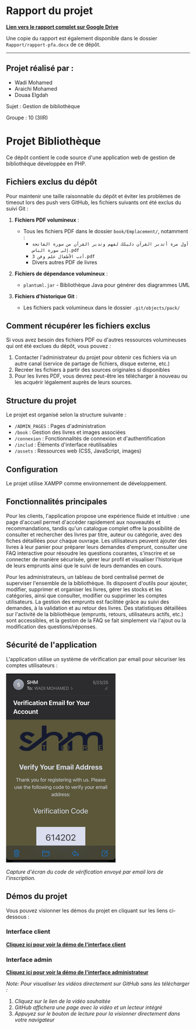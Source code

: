 # Rapport du projet

**[Lien vers le rapport complet sur Google Drive](https://docs.google.com/document/d/1XyiVPiHoNUmiUEnxtgku4ev7R6fv0k5r/edit?usp=sharing&ouid=112579388462764512875&rtpof=true&sd=true)**

Une copie du rapport est également disponible dans le dossier `Rapport/rapport-pfa.docx` de ce dépôt.

---

## Projet réalisé par :
- Wadi Mohamed
- Araichi Mohamed
- Douaa Elgdah

Sujet : Gestion de bibliothèque

Groupe : 10 (3IIR)

# Projet Bibliothèque

Ce dépôt contient le code source d'une application web de gestion de bibliothèque développée en PHP.

## Fichiers exclus du dépôt

Pour maintenir une taille raisonnable du dépôt et éviter les problèmes de timeout lors des push vers GitHub, les fichiers suivants ont été exclus du suivi Git :

1. **Fichiers PDF volumineux** :
   - Tous les fichiers PDF dans le dossier `book/Emplacement/`, notamment :
     - `أول مرة أتدبر القرآن دليلك لفهم وتدبر القرآن من سورة الفاتحة إلى سورة الناس.pdf`
     - `أدب الأطفال علم وفن 3.pdf`
     - Divers autres PDF de livres

2. **Fichiers de dépendance volumineux** :
   - `plantuml.jar` - Bibliothèque Java pour générer des diagrammes UML

3. **Fichiers d'historique Git** :
   - Les fichiers pack volumineux dans le dossier `.git/objects/pack/`

## Comment récupérer les fichiers exclus

Si vous avez besoin des fichiers PDF ou d'autres ressources volumineuses qui ont été exclues du dépôt, vous pouvez :

1. Contacter l'administrateur du projet pour obtenir ces fichiers via un autre canal (service de partage de fichiers, disque externe, etc.)
2. Recréer les fichiers à partir des sources originales si disponibles
3. Pour les livres PDF, vous devrez peut-être les télécharger à nouveau ou les acquérir légalement auprès de leurs sources.

## Structure du projet

Le projet est organisé selon la structure suivante :
- `/ADMIN_PAGES` : Pages d'administration
- `/book` : Gestion des livres et images associées
- `/connexion` : Fonctionnalités de connexion et d'authentification
- `/includ` : Éléments d'interface réutilisables
- `/assets` : Ressources web (CSS, JavaScript, images)

## Configuration

Le projet utilise XAMPP comme environnement de développement.

## Fonctionnalités principales

Pour les clients, l'application propose une expérience fluide et intuitive : une page d'accueil permet d'accéder rapidement aux nouveautés et recommandations, tandis qu'un catalogue complet offre la possibilité de consulter et rechercher des livres par titre, auteur ou catégorie, avec des fiches détaillées pour chaque ouvrage. Les utilisateurs peuvent ajouter des livres à leur panier pour préparer leurs demandes d'emprunt, consulter une FAQ interactive pour résoudre les questions courantes, s'inscrire et se connecter de manière sécurisée, gérer leur profil et visualiser l'historique de leurs emprunts ainsi que le suivi de leurs demandes en cours.

Pour les administrateurs, un tableau de bord centralisé permet de superviser l'ensemble de la bibliothèque. Ils disposent d'outils pour ajouter, modifier, supprimer et organiser les livres, gérer les stocks et les catégories, ainsi que consulter, modifier ou supprimer les comptes utilisateurs. La gestion des emprunts est facilitée grâce au suivi des demandes, à la validation et au retour des livres. Des statistiques détaillées sur l'activité de la bibliothèque (emprunts, retours, utilisateurs actifs, etc.) sont accessibles, et la gestion de la FAQ se fait simplement via l'ajout ou la modification des questions/réponses.

## Sécurité de l'application

L'application utilise un système de vérification par email pour sécuriser les comptes utilisateurs :

<img src="Records/Gmail.jpeg" alt="Vérification par email" width="300" />

*Capture d'écran du code de vérification envoyé par email lors de l'inscription.*

## Démos du projet

Vous pouvez visionner les démos du projet en cliquant sur les liens ci-dessous :

### Interface client

**[Cliquez ici pour voir la démo de l'interface client](https://github.com/mohamed-wadi/PROJET_BIBLIOTHEQUE/raw/records-branch/Records/Record.mov)**

### Interface admin

**[Cliquez ici pour voir la démo de l'interface administrateur](https://github.com/mohamed-wadi/PROJET_BIBLIOTHEQUE/raw/records-branch/Records/Record%20Part%20Admin.mov)**

*Note: Pour visualiser les vidéos directement sur GitHub sans les télécharger :*
1. *Cliquez sur le lien de la vidéo souhaitée*
2. *GitHub affichera une page avec la vidéo et un lecteur intégré*
3. *Appuyez sur le bouton de lecture pour la visionner directement dans votre navigateur*
